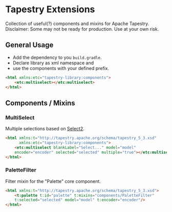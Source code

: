 # Tapestry Extensions

Collection of useful(?) components and mixins for Apache Tapestry.
Disclaimer: Some may not be ready for production. Use at your own risk.

## General Usage
* Add the dependency to you `build.gradle`.
* Declare library as xml namespace and
* use the components with your defined prefix.

```html
<html xmlns:etc="tapestry-library:components">
    <etc:multiselect></etc:multiselect>
</html>
```

## Components / Mixins

### MultiSelect

Multiple selections based on [Select2](https://select2.github.io/).

```html
<html xmlns:t="http://tapestry.apache.org/schema/tapestry_5_3.xsd"
      xmlns:etc="tapestry-library:components">
    <etc:multiselect blankLabel="Select..." model="model" 
    encoder="encoder" selected="selected" multiple="true"></etc:multiselect>
</html>
```

### PaletteFilter

Filter mixin for the "Palette" core component.

```html
<html xmlns:t="http://tapestry.apache.org/schema/tapestry_5_3.xsd">
    <t:palette t:id="palette" t:mixins="components/PaletteFilter" 
    t:selected="selected" model="model" t:encoder="encoder"/>
</html>
```


